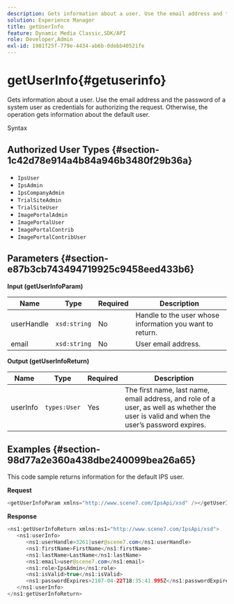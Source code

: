 ```yaml
---
description: Gets information about a user. Use the email address and the password of a system user as credentials for authorizing the request. Otherwise, the operation gets information about the default user.
solution: Experience Manager
title: getUserInfo
feature: Dynamic Media Classic,SDK/API
role: Developer,Admin
exl-id: 1981f25f-779e-4434-ab6b-0debb40521fe
---
```

# getUserInfo{#getuserinfo}

Gets information about a user. Use the email address and the password of a system user as credentials for authorizing the request. Otherwise, the operation gets information about the default user.

 Syntax 

## Authorized User Types {#section-1c42d78e914a4b84a946b3480f29b36a}

* `IpsUser` 
* `IpsAdmin` 
* `IpsCompanyAdmin` 
* `TrialSiteAdmin` 
* `TrialSiteUser` 
* `ImagePortalAdmin` 
* `ImagePortalUser` 
* `ImagePortalContrib` 
* `ImagePortalContribUser`

## Parameters {#section-e87b3cb743494719925c9458eed433b6}

**Input (getUserInfoParam)** 

|  Name  | Type  | Required  | Description  |
|---|---|---|---|
|  userHandle  | `xsd:string`  | No  | Handle to the user whose information you want to return.  |
|  email  | `xsd:string`  | No  | User email address.  |

**Output (getUserInfoReturn)** 

|  Name  | Type  | Required  | Description  |
|---|---|---|---|
|  userInfo  | `types:User`  | Yes  | The first name, last name, email address, and role of a user, as well as whether the user is valid and when the user’s password expires.  |

## Examples {#section-98d77a2e360a438dbe240099bea26a65}

This code sample returns information for the default IPS user.

**Request** 

```java
<getUserInfoParam xmlns="http://www.scene7.com/IpsApi/xsd" /></getUserInfoParam>
```

**Response** 

```java
<ns1:getUserInfoReturn xmlns:ns1="http://www.scene7.com/IpsApi/xsd"> 
   <ns1:userInfo> 
      <ns1:userHandle>3261|user@scene7.com</ns1:userHandle> 
      <ns1:firstName>FirstName</ns1:firstName> 
      <ns1:lastName>LastName</ns1:lastName> 
      <ns1:email>user@scene7.com</ns1:email> 
      <ns1:role>IpsAdmin</ns1:role> 
      <ns1:isValid>true</ns1:isValid> 
      <ns1:passwordExpires>2107-04-22T18:35:41.995Z</ns1:passwordExpires> 
   </ns1:userInfo> 
</ns1:getUserInfoReturn>
```
